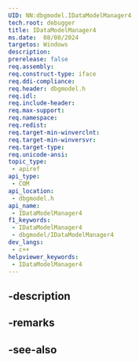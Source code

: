 ```yaml
---
UID: NN:dbgmodel.IDataModelManager4
tech.root: debugger
title: IDataModelManager4
ms.date:  08/08/2024
targetos: Windows
description: 
prerelease: false
req.assembly: 
req.construct-type: iface
req.ddi-compliance: 
req.header: dbgmodel.h
req.idl: 
req.include-header: 
req.max-support: 
req.namespace: 
req.redist: 
req.target-min-winverclnt: 
req.target-min-winversvr: 
req.target-type: 
req.unicode-ansi: 
topic_type:
 - apiref
api_type:
 - COM
api_location:
 - dbgmodel.h
api_name:
 - IDataModelManager4
f1_keywords:
 - IDataModelManager4
 - dbgmodel/IDataModelManager4
dev_langs:
 - c++
helpviewer_keywords:
 - IDataModelManager4
---
```


## -description

## -remarks

## -see-also

